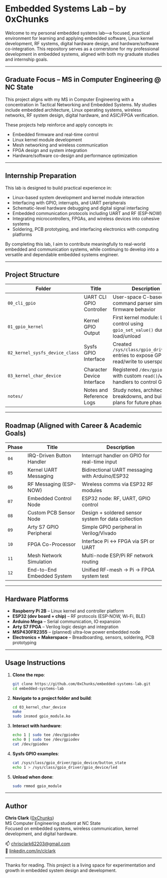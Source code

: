 # Embedded Systems Lab – by 0xChunks

Welcome to my personal embedded systems lab—a focused, practical environment for learning and applying embedded software, Linux kernel development, RF systems, digital hardware design, and hardware/software co-integration. This repository serves as a cornerstone for my professional development in embedded systems, aligned with both my graduate studies and internship goals.

---

## Graduate Focus – MS in Computer Engineering @ NC State

This project aligns with my MS in Computer Engineering with a concentration in Tactical Networking and Embedded Systems. My studies include embedded architecture, Linux operating systems, wireless networks, RF system design, digital hardware, and ASIC/FPGA verification.

These projects help reinforce and apply concepts in:
- Embedded firmware and real-time control
- Linux kernel module development
- Mesh networking and wireless communication
- FPGA design and system integration
- Hardware/software co-design and performance optimization

---

## Internship Preparation

This lab is designed to build practical experience in:
- Linux-based system development and kernel module interaction
- Interfacing with GPIO, interrupts, and UART peripherals
- Schematic-level hardware debugging and digital signal interfacing
- Embedded communication protocols including UART and RF (ESP-NOW)
- Integrating microcontrollers, FPGAs, and wireless devices into cohesive systems
- Soldering, PCB prototyping, and interfacing electronics with computing platforms

By completing this lab, I aim to contribute meaningfully to real-world embedded and communication systems, while continuing to develop into a versatile and dependable embedded systems engineer.

---

## Project Structure

| Folder | Title                       | Description |
|--------|-----------------------------|-------------|
| `00_cli_gpio` | UART CLI GPIO Controller | User-space C-based UART command parser simulating firmware behavior |
| `01_gpio_kernel` | Kernel GPIO Output | First kernel module: LED control using `gpio_set_value()` during load/unload |
| `02_kernel_sysfs_device_class` | Sysfs GPIO Interface | Created `/sys/class/gpio_driver/...` entries to expose GPIO read/write to userspace |
| `03_kernel_char_device` | Character Device Interface | Registered `/dev/gpiodev` with custom `read()`/`write()` handlers to control GPIO |
| `notes/` | Notes and Reference Logs | Study notes, architecture breakdowns, and build plans for future phases |

---

## Roadmap (Aligned with Career & Academic Goals)

| Phase | Title | Description |
|-------|-------|-------------|
| `04` | IRQ-Driven Button Handler | Interrupt handler on GPIO for real-time input |
| `05` | Kernel UART Messaging | Bidirectional UART messaging with Arduino/ESP32 |
| `06` | RF Messaging (ESP-NOW) | Wireless comms via ESP32 RF modules |
| `07` | Embedded Control Node | ESP32 node: RF, UART, GPIO control |
| `08` | Custom PCB Sensor Node | Design + soldered sensor system for data collection |
| `09` | Arty S7 GPIO Peripheral | Simple GPIO peripheral in Verilog/Vivado |
| `10` | FPGA Co-Processor | Interface Pi ↔ FPGA via SPI or UART |
| `11` | Mesh Network Simulation | Multi-node ESP/Pi RF network routing |
| `12` | End-to-End Embedded System | Unified RF-mesh → Pi → FPGA system test |

---

## Hardware Platforms

- **Raspberry Pi 2B** – Linux kernel and controller platform
- **ESP32 (dev board + chip)** – RF protocols (ESP-NOW, Wi-Fi, BLE)
- **Arduino Mega** – Serial communication, IO expansion
- **Arty S7 FPGA** – Verilog logic design and integration
- **MSP430FR2355** – (planned) ultra-low power embedded node
- **Electronics + Makerspace** – Breadboarding, sensors, soldering, PCB prototyping

---

## Usage Instructions

1. **Clone the repo**:
   ```bash
   git clone https://github.com/0xChunks/embedded-systems-lab.git
   cd embedded-systems-lab
   ```

2. **Navigate to a project folder and build**:
   ```bash
   cd 03_kernel_char_device
   make
   sudo insmod gpio_module.ko
   ```

3. **Interact with hardware**:
   ```bash
   echo 1 | sudo tee /dev/gpiodev
   echo 0 | sudo tee /dev/gpiodev
   cat /dev/gpiodev
   ```

4. **Sysfs GPIO examples**:
   ```bash
   cat /sys/class/gpio_driver/gpio_device/button_state
   echo 1 > /sys/class/gpio_driver/gpio_device/led
   ```

5. **Unload when done**:
   ```bash
   sudo rmmod gpio_module
   ```

---

## Author

**Chris Clark** ([0xChunks](https://github.com/0xChunks))  
MS Computer Engineering student at NC State  
Focused on embedded systems, wireless communication, kernel development, and digital hardware.

📫 [chrisclark62203@gmail.com](mailto:chrisclark62203@gmail.com)  
🔗 [linkedin.com/in/clclark](https://linkedin.com/in/clclark)

---

Thanks for reading. This project is a living space for experimentation and growth in embedded system design and development.
